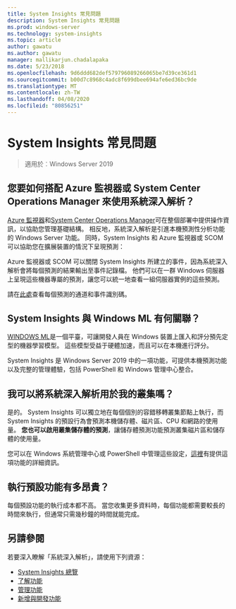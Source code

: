 ```yaml
---
title: System Insights 常見問題
description: System Insights 常見問題
ms.prod: windows-server
ms.technology: system-insights
ms.topic: article
author: gawatu
ms.author: gawatu
manager: mallikarjun.chadalapaka
ms.date: 5/23/2018
ms.openlocfilehash: 9d6ddd682def579796089266065be7d39ce361d1
ms.sourcegitcommit: b00d7c8968c4adc8f699dbee694afe6ed36bc9de
ms.translationtype: MT
ms.contentlocale: zh-TW
ms.lasthandoff: 04/08/2020
ms.locfileid: "80856251"
---
```

# <a name="system-insights-faq"></a>System Insights 常見問題

>適用於︰Windows Server 2019

## <a name="how-can-you-use-system-insights-with-azure-monitor-or-system-center-operations-manager"></a>您要如何搭配 Azure 監視器或 System Center Operations Manager 來使用系統深入解析？

[Azure 監視器](https://azure.microsoft.com/services/monitor/)和[System Center Operations Manager](https://docs.microsoft.com/system-center/scom/welcome?view=sc-om-1807)可在整個部署中提供操作資訊，以協助您管理基礎結構。 相反地，系統深入解析是引進本機預測性分析功能的 Windows Server 功能。 同時，System Insights 和 Azure 監視器或 SCOM 可以協助您在擴展裝置的情況下呈現預測：

 Azure 監視器或 SCOM 可以關閉 System Insights 所建立的事件，因為系統深入解析會將每個預測的結果輸出至事件記錄檔。 他們可以在一群 Windows 伺服器上呈現這些機器專屬的預測，讓您可以統一地查看一組伺服器實例的這些預測。 
 
 請在[此處](https://docs.microsoft.com/windows-server/manage/system-insights/managing-capabilities#retrieving-capability-results)查看每個預測的通道和事件識別碼。

## <a name="how-does-system-insights-relate-to-windows-ml"></a>System Insights 與 Windows ML 有何關聯？

[WINDOWS ML](https://docs.microsoft.com/windows/uwp/machine-learning/)是一個平臺，可讓開發人員在 Windows 裝置上匯入和評分預先定型的機器學習模型。 這些模型受益于硬體加速，而且可以在本機進行評分。 

System Insights 是 Windows Server 2019 中的一項功能，可提供本機預測功能以及完整的管理體驗，包括 PowerShell 和 Windows 管理中心整合。 

## <a name="can-i-use-system-insights-for-my-cluster"></a>我可以將系統深入解析用於我的叢集嗎？ 

是的。 System Insights 可以獨立地在每個個別的容錯移轉叢集節點上執行，而 System Insights 的預設行為會預測本機儲存體、磁片區、CPU 和網路的使用量。 **您也可以啟用叢集儲存體的預測**，讓儲存體預測功能預測叢集磁片區和儲存體的使用量。 

您可以在 Windows 系統管理中心或 PowerShell 中管理這些設定，[這裡](https://blogs.technet.microsoft.com/filecab/2018/10/03/using-system-insights-to-forecast-clustered-storage-usage/)有提供這項功能的詳細資訊。
 

## <a name="how-expensive-is-it-to-run-the-default-capabilities"></a>執行預設功能有多昂貴？

每個預設功能的執行成本都不高。 當您收集更多資料時，每個功能都需要較長的時間來執行，但通常只需幾秒鐘的時間就能完成。 

## <a name="see-also"></a>另請參閱
若要深入瞭解「系統深入解析」，請使用下列資源：

- [System Insights 總覽](overview.md)
- [了解功能](understanding-capabilities.md)
- [管理功能](managing-capabilities.md)
- [新增與開發功能](adding-and-developing-capabilities.md)
